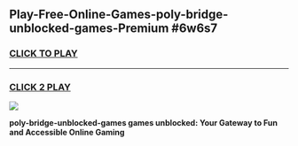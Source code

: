 
## Play-Free-Online-Games-poly-bridge-unblocked-games-Premium #6w6s7
<h3>
<a href="https://premium.freeplayer.one?title=poly-bridge-unblocked-games&ref=8M">CLICK TO PLAY</a></h3>
<hr>

<h3>
<a href="https://premium.freeplayer.one?title=poly-bridge-unblocked-games&ref=8M">CLICK 2 PLAY</a>
  
</h3>

<a href="https://premium.freeplayer.one?title=poly-bridge-unblocked-games&ref=8M"><img src="https://clearcache.store/games.png"></a>


**poly-bridge-unblocked-games games unblocked: Your Gateway to Fun and Accessible Online Gaming**
